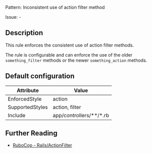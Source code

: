 Pattern: Inconsistent use of action filter method

Issue: -

## Description

This rule enforces the consistent use of action filter methods.

The rule is configurable and can enforce the use of the older
`something_filter` methods or the newer `something_action` methods.

## Default configuration

Attribute | Value
--- | ---
EnforcedStyle | action
SupportedStyles | action, filter
Include | app/controllers/\*\*/\*.rb

## Further Reading

* [RuboCop - Rails/ActionFilter](https://github.com/rubocop-hq/rubocop-rails/tree/master/lib/rubocop/cop/rails#railsactionfilter)
